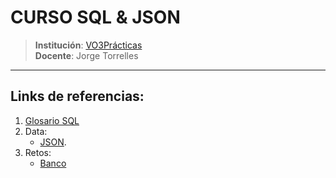 # CURSO SQL & JSON
> **Institución**: [VO3Prácticas](https://vo3practicas.com/)<br>
> **Docente**: Jorge Torrelles
---
## Links de referencias:
1. [Glosario SQL](https://vo3practicas.github.io/sql-and-json/glosario/glosario.md)
2. Data:
   - [JSON](https://vo3practicas.github.io/sql-and-json/data/api_com.json).
4. Retos:
   - [Banco](https://vo3practicas.github.io/sql-and-json/retos/banco.md)

